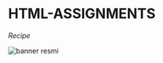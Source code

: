 # HTML-ASSIGNMENTS
*Recipe*

![banner resmi](https://github.com/resithansonsuz/Patika-Education-Tasks/blob/main/Patika-Education-Tasks/HTML/HTML-odev-3-Yemek-Tarifi/Ekran.png)
